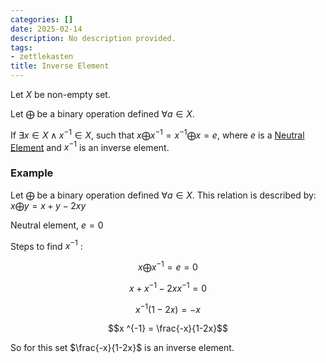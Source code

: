 ```yaml
---
categories: []
date: 2025-02-14
description: No description provided.
tags:
- zettlekasten
title: Inverse Element
---
```


Let $X$ be non-empty set.

Let $\bigoplus$ be a binary operation defined $\forall a \in X$. 

If $\exists x \in X \land x ^{-1} \in X$, such that $x \bigoplus x ^{-1} = x ^{-1} \bigoplus x = e$, where $e$ is a [Neutral Element](Neutral%20Element.md) and $x^{-1}$ is an inverse element.

### Example

Let $\bigoplus$ be a binary operation defined $\forall a \in X$. This relation is described by: $x \bigoplus y = x + y - 2xy$ 

Neutral element, $e = 0$

Steps to find $x^{-1}$ :

$$x \bigoplus x^{-1} = e = 0$$

$$x + x ^{-1} - 2xx ^{-1} = 0$$

$$x ^{-1} (1-2x) = -x$$

$$x ^{-1} = \frac{-x}{1-2x}$$

So for this set $\frac{-x}{1-2x}$ is an inverse element.